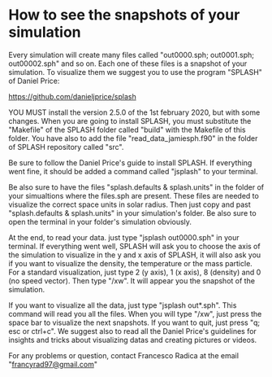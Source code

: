 # How to see the snapshots of your simulation

Every simulation will create many files called "out0000.sph; out0001.sph; out00002.sph" and so on.
Each one of these files is a snapshot of your simulation. To visualize them we suggest you to use the program "SPLASH" of Daniel Price: 

https://github.com/danieljprice/splash


YOU MUST install the version 2.5.0 of the 1st february 2020, but with some changes. When you are going to install SPLASH, you must substitute the "Makefile" of the SPLASH folder called "build" with the Makefile of this folder. You have also to add the file "read_data_jamiesph.f90" in the folder of SPLASH repository called "src".

Be sure to follow the Daniel Price's guide to install SPLASH. If everything went fine, it should be added a command called "jsplash" to your terminal.

Be also sure to have the files "splash.defaults & splash.units" in the folder of your simualtions where the files.sph are present. These files are needed to visualize the correct space units in solar radius. Then just copy and past "splash.defaults & splash.units" in your simulation's folder. Be also sure to open the terminal in your folder's simulation obviously.

At the end, to read your data. just type "jsplash out0000.sph" in your terminal. If everything went well, SPLASH will ask you to choose the axis of the simulation to visualize in the y and x axis of SPLASH, it will also ask you if you want to visualize the density, the temperature or the mass particle. For a standard visualization, just type 2 (y axis), 1 (x axis), 8 (density) and 0 (no speed vector). Then type "/xw". It will appear you the snapshot of the simulation.

If you want to visualize all the data, just type "jsplash out*.sph". This command will read you all the files. When you will type "/xw", just press the space bar to visualize the next snapshots. If you want to quit, just press "q; esc or ctrl+c". We suggest also to read all the Daniel Price's guidelines for insights and tricks about visualizing datas and creating pictures or videos.

For any problems or question, contact Francesco Radica at the email "francyrad97@gmail.com"
